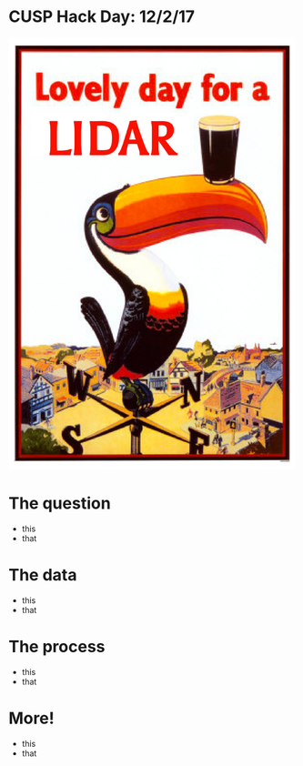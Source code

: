 # CUSP Hack Day: 12/2/17

![LIDAR](LIDAR.png)

# The question
* this 
* that

# The data
* this 
* that

# The process
* this 
* that

# More!
* this 
* that
